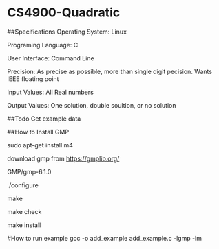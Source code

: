 # CS4900-Quadratic

##Specifications
Operating System:    Linux

Programing Language: C 

User Interface:      Command Line

Precision:           As precise as possible, more than single digit pecision. Wants IEEE floating point

Input Values:        All Real numbers 

Output Values:       One solution, double soultion, or no solution


##Todo
Get example data

##How to Install GMP

sudo apt-get install m4

download gmp from https://gmplib.org/

GMP/gmp-6.1.0

./configure

make

make check

make install

#How to run example
gcc -o add_example add_example.c -lgmp -lm